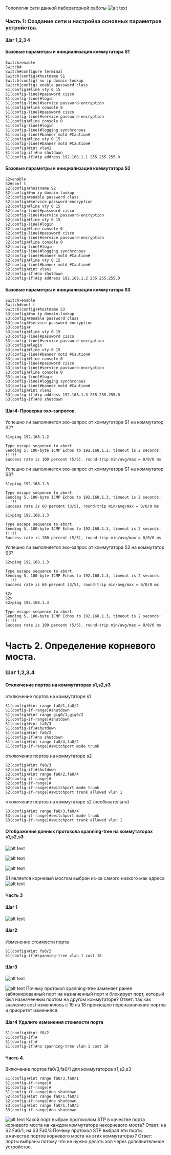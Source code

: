 Топология сети данной лабораторной работы
![alt text](image.png)



### Часть 1: Создание сети и настройка основных параметров устройства.

#### Шаг 1,2,3 4

#### Базовые параметры и инициализация коммутатора S1
```
Switch>enable
Switch#
Switch#configure terminal
Switch(config)#hostname S1
Switch(config) no ip domain-lookup
Switch(config) enable password class
S1(config)#line vty 0 15
S1(config-line)#password cisco
S1(config-line)#login
S1(config-line)#service password-encryption
S1(config)#line console 0
S1(config-line)#password cisco
S1(config-line)#service password-encryption
S1(config)#line console 0
S1(config-line)#login 
S1(config-line)#logging synchronous 
S1(config-line)#banner motd #Caution#
S1(config)#line vty 0 15
S1(config-line)#banner motd #Caution#
S1(config)#int vlan1
S1(config-if)#no shutdown
S1(config-if)#ip address 192.168.1.1 255.255.255.0

```


#### Базовые параметры и инициализация коммутатора S2
```
S2>enable
S2#conf t
S2(config)#hostname S2
S2(config)#no ip domain-lookup
S2(config)#enable password class
S2(config)#service password-encryption
S2(config)#line vty 0 15
S2(config-line)#password cisco
S2(config-line)#service password-encryption
S2(config)#line vty 0 15
S2(config-line)#login
S2(config)#line console 0
S2(config-line)#password cisco
S2(config-line)#service password-encryption 
S2(config)#line console 0
S2(config-line)#login	
S2(config-line)#logging synchronous
S2(config-line)#banner motd #Caution#
S2(config)#line vty 0 15
S2(config-line)#banner motd #Caution#
S2(config)#int vlan1
S2(config-if)#no shutdown
S2(config-if)#ip address 192.168.1.2 255.255.255.0
```



#### Базовые параметры и инициализация коммутатора S3
```
Switch>enable
Switch#conf t
Switch(config)#hostname S3
S3(config)#no ip domain-lookup
S3(config)#enable password class
S3(config)#service password-encryption
S3(config)#
S3(config)#line vty 0 15
S3(config-line)#password cisco
S3(config-line)#service password-encryption 
S3(config)#login
S3(config)#line vty 0 15
S3(config-line)#banner motd #Caution#
S3(config)#line console 0
S3(config-line)#password cisco
S3(config-line)#service password-encryption
S3(config)#line console 0
S3(config-line)#login
S3(config-line)#logging synchronous 
S3(config-line)#banner motd #Caution#
S3(config)#int vlan1
S3(config-if)#ip address 192.168.1.3 255.255.255.0
S3(config-if)#no shutdown
```

#### Шаг4: Проверка эхо-запросов.

Успешно ли выполняется эхо-запрос от коммутатора S1 на коммутатор S2?
```
S1>ping 192.168.1.2

Type escape sequence to abort.
Sending 5, 100-byte ICMP Echos to 192.168.1.2, timeout is 2 seconds:
!!!!!
Success rate is 100 percent (5/5), round-trip min/avg/max = 0/0/0 ms
```
Успешно ли выполняется эхо-запрос от коммутатора S1 на коммутатор 
S3?
```
S1>ping 192.168.1.3

Type escape sequence to abort.
Sending 5, 100-byte ICMP Echos to 192.168.1.3, timeout is 2 seconds:
..!!!
Success rate is 60 percent (3/5), round-trip min/avg/max = 0/0/0 ms

S1>ping 192.168.1.3

Type escape sequence to abort.
Sending 5, 100-byte ICMP Echos to 192.168.1.3, timeout is 2 seconds:
!!!!!
Success rate is 100 percent (5/5), round-trip min/avg/max = 0/0/0 ms
```
Успешно ли выполняется эхо-запрос от коммутатора S2 на коммутатор S3?
```
S2>ping 192.168.1.3

Type escape sequence to abort.
Sending 5, 100-byte ICMP Echos to 192.168.1.3, timeout is 2 seconds:
..!!!
Success rate is 60 percent (3/5), round-trip min/avg/max = 0/0/0 ms

S2>
S2>
S2>ping 192.168.1.3

Type escape sequence to abort.
Sending 5, 100-byte ICMP Echos to 192.168.1.3, timeout is 2 seconds:
!!!!!
Success rate is 100 percent (5/5), round-trip min/avg/max = 0/0/0 ms
```



# Часть 2. Определение корневого моста.

### Шаг 1,2,3,4

#### Отключение портов на коммутаторах s1,s2,s3

отключение портов на коммутаторе s1
```
S1(config)#int range fa0/1,fa0/2
S1(config-if-range)#shutdown
S1(config)#int range gig0/1,gig0/2
S1(config-if-range)#shutdown
S1(config)#int fa0/3
S1(config-if)#shutdown
S1(config)#int fa0/2
S1(config-if)#no shutdown
S1(config)#int range fa0/4,fa0/2
S1(config-if-range)#switchport mode trunk
```

отключение портов на коммутаторе s2
```
S2(config)#int fa0/3
S2(config-if)#shutdown
S2(config)#int range fa0/2,fa0/4
S2(config-if-range)#
S2(config-if-range)#
S2(config-if-range)#switchport mode trunk
S2(config-if-range)#switchport trunk allowed vlan 1
```

отключение портов на коммутаторе s2 (необязательно)
```
S3(config)#int range fa0/3,fa0/4
S3(config-if-range)#switchport mode trunk
S3(config-if-range)#switchport trunk allowed vlan 1
```


#### Отображение данных протокола spanning-tree на коммутаторах s1,s2,s3
![alt text](image-1.png)

![alt text](image-2.png)

![alt text](image-3.png)


S1 является корневый мостом выбран из-за самого низкого мак адреса 
![alt text](image-4.png)


#### Часть 3 
#### Шаг 1
![alt text](image-5.png)
#### Шаг2 
Изменение стоимости порта
```
S1(config)#int fa0/2
S1(config-if)#spanning-tree vlan 1 cost 18
```
#### Шаг3
![alt text](image-6.png)

![alt text](image-7.png)
Почему протокол spanning-tree заменяет ранее заблокированный порт на назначенный порт и блокирует порт, который был назначенным портом на другом коммутаторе? Ответ: так как значение cost изменилось с 19 на 18 произошло переназначение портов и приоритет изменился.


#### Шаг4 Удалите изменения стоимости порта

```
S1(config)#int f0/2
S1(config-if)#
S1(config-if)#
S1(config-if)#no spanning-tree vlan 1 cost 18
```

#### Часть 4.

Включение портов fa0/3,fa0/1 для коммутаторов s1,s2,s3

```
S1(config)#int range fa0/3,fa0/1
S1(config-if-range)#
S1(config-if-range)#
S1(config-if-range)#no shutdown
S2(config)#int range fa0/1,fa0/3
S2(config-if-range)#no shutdown
S3(config)#int range fa0/1,fa0/3
S3(config-if-range)#no shutdown
```


![alt text](image-8.png)
Какой порт выбран протоколом STP в качестве порта корневого моста на каждом коммутаторе некорневого моста? 
Ответ: на S2 Fa0/1; на S3 Fa0/3
Почему протокол STP выбрал эти порты в качестве портов корневого моста на этих коммутаторах? 
Ответ: порты выбраны потому что не нужно делать хоп через дополнительное устройство. 
